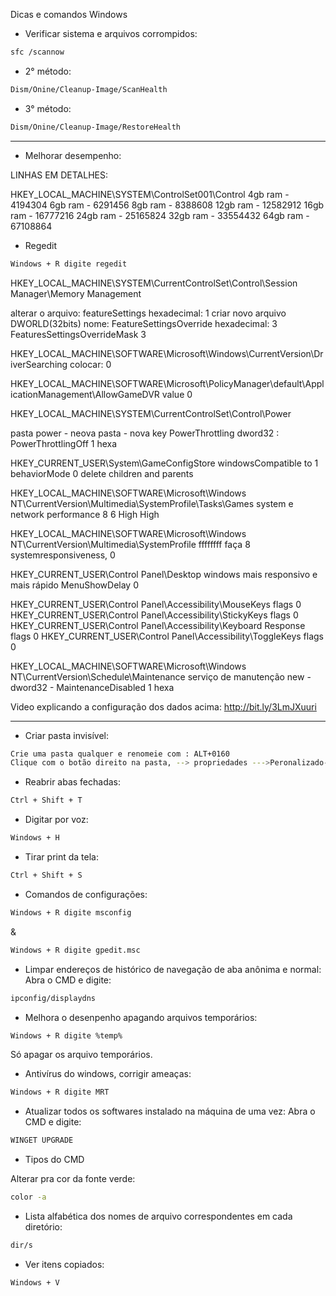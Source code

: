 Dicas e comandos Windows

- Verificar sistema e arquivos corrompidos:

```bash
sfc /scannow
```
- 2° método:

```bash
Dism/Onine/Cleanup-Image/ScanHealth
```

- 3° método:

```bash
Dism/Onine/Cleanup-Image/RestoreHealth
```

---
- Melhorar desempenho:

LINHAS EM DETALHES: 

HKEY_LOCAL_MACHINE\SYSTEM\ControlSet001\Control
4gb ram - 4194304
6gb ram - 6291456
8gb ram - 8388608
12gb ram - 12582912
16gb ram - 16777216
24gb ram - 25165824
32gb ram - 33554432
64gb ram - 67108864

- Regedit

```bash
Windows + R digite regedit
```

HKEY_LOCAL_MACHINE\SYSTEM\CurrentControlSet\Control\Session Manager\Memory Management

alterar o arquivo: featureSettings hexadecimal: 1
criar novo arquivo DWORLD(32bits) nome: FeatureSettingsOverride hexadecimal: 3
FeaturesSettingsOverrideMask 3

HKEY_LOCAL_MACHINE\SOFTWARE\Microsoft\Windows\CurrentVersion\DriverSearching
 colocar: 0

HKEY_LOCAL_MACHINE\SOFTWARE\Microsoft\PolicyManager\default\ApplicationManagement\AllowGameDVR
value 0

HKEY_LOCAL_MACHINE\SYSTEM\CurrentControlSet\Control\Power
 
pasta power  - neova pasta - nova key  PowerThrottling
dword32 :  PowerThrottlingOff 1 hexa

HKEY_CURRENT_USER\System\GameConfigStore
windowsCompatible to 1
behaviorMode 0
delete children and parents

HKEY_LOCAL_MACHINE\SOFTWARE\Microsoft\Windows NT\CurrentVersion\Multimedia\SystemProfile\Tasks\Games
system e network performance
8 
6
High
High

HKEY_LOCAL_MACHINE\SOFTWARE\Microsoft\Windows NT\CurrentVersion\Multimedia\SystemProfile
ffffffff faça 8
systemresponsiveness, 0

HKEY_CURRENT_USER\Control Panel\Desktop
windows mais responsivo e mais rápido 
MenuShowDelay 0

HKEY_CURRENT_USER\Control Panel\Accessibility\MouseKeys
flags 0
HKEY_CURRENT_USER\Control Panel\Accessibility\StickyKeys
flags 0
HKEY_CURRENT_USER\Control Panel\Accessibility\Keyboard Response
flags 0
HKEY_CURRENT_USER\Control Panel\Accessibility\ToggleKeys
flags 0

HKEY_LOCAL_MACHINE\SOFTWARE\Microsoft\Windows NT\CurrentVersion\Schedule\Maintenance
serviço de manutenção 
new -  dword32 -  MaintenanceDisabled 1 hexa

Video explicando a configuração dos dados acima: http://bit.ly/3LmJXuuri

---

- Criar pasta invisível:

```bash
Crie uma pasta qualquer e renomeie com : ALT+0160
Clique com o botão direito na pasta, --> propriedades --->Peronalizado---> Alterar ícone ---> escolher o ícone vazio.
```

- Reabrir abas fechadas:

```bash
Ctrl + Shift + T
```

- Digitar por voz:

```bash
Windows + H
```

- Tirar print da tela:

```bash
Ctrl + Shift + S
```
 - Comandos de configurações:
```bash
Windows + R digite msconfig
```
&
```bash
Windows + R digite gpedit.msc
```

- Limpar endereços de histórico de navegação de aba anônima e normal:
Abra o CMD e digite:

```bash
ipconfig/displaydns
```

- Melhora o desenpenho apagando arquivos temporários:

```bash
Windows + R digite %temp%
```

Só apagar os arquivo temporários.

- Antivírus do windows, corrigir ameaças:

```bash
Windows + R digite MRT
```

- Atualizar todos os softwares instalado na máquina de uma vez:
Abra o CMD e digite:

```bash
WINGET UPGRADE
```

- Tipos do CMD

Alterar pra cor da fonte verde:

```bash
color -a
```

- Lista alfabética dos nomes de arquivo correspondentes em cada diretório:

```bash
dir/s
```

- Ver itens copiados:

```bash
Windows + V
```



